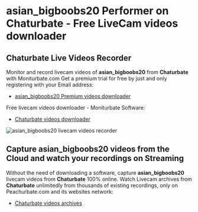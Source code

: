 # asian_bigboobs20 Performer on Chaturbate - Free LiveCam videos downloader

## Chaturbate Live Videos Recorder

Monitor and record livecam videos of **asian_bigboobs20** from **Chaturbate** with Moniturbate.com
Get a premium trial for free by just and only registering with your Email address:
* [asian_bigboobs20 Premium videos downloader](https://moniturbate.com/request-demo-licence-key.html)

Free livecam videos downloader - Moniturbate Software:
* [Chaturbate videos downloader](https://moniturbate.com/moniturbate-download-software.html)

![asian_bigboobs20 livecam videos recorder](https://peachurnet.com/templates/moniturbate-software.png)


## Capture asian_bigboobs20 videos from the Cloud and watch your recordings on Streaming

Without the need of downloading a software, capture **asian_bigboobs20** livecam videos from **Chaturbate** 100% online.
Watch Livecam archives from **Chaturbate** unlimitedly from thousands of existing recordings, only on Peachurbate.com and its websites network:
* [Chaturbate videos archives](https://peachurnet.com/)